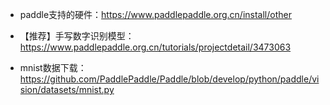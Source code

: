 
- paddle支持的硬件：https://www.paddlepaddle.org.cn/install/other



- 【推荐】手写数字识别模型：https://www.paddlepaddle.org.cn/tutorials/projectdetail/3473063
- mnist数据下载：https://github.com/PaddlePaddle/Paddle/blob/develop/python/paddle/vision/datasets/mnist.py


